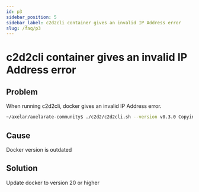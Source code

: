 ```yaml
---
id: p3
sidebar_position: 5
sidebar_label: c2d2cli container gives an invalid IP Address error
slug: /faq/p3
---
```


# c2d2cli container gives an invalid IP Address error

## Problem 
When running c2d2cli, docker gives an invalid IP Address error.
```bash
~/axelar/axelarate-community$ ./c2d2/c2d2cli.sh --version v0.3.0 Copying config.toml to /home/mirrormirage0/.c2d2cli docker: Error response from daemon: invalid IP address in add-host: "host-gateway". See 'docker run --help'
```

## Cause
Docker version is outdated

## Solution
Update docker to version 20 or higher
